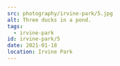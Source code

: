 ```yaml
---
src: photography/irvine-park/5.jpg
alt: Three ducks in a pond.
tags: 
  - irvine-park
id: irvine-park/5
date: 2021-01-18
location: Irvine Park
---
```

